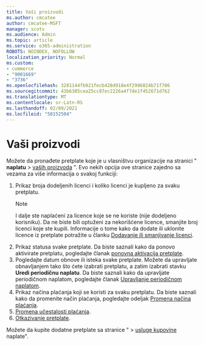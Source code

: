 ```yaml
---
title: Vaši proizvodi
ms.author: cmcatee
author: cmcatee-MSFT
manager: scotv
ms.audience: Admin
ms.topic: article
ms.service: o365-administration
ROBOTS: NOINDEX, NOFOLLOW
localization_priority: Normal
ms.custom:
- commerce
- "9001669"
- "3736"
ms.openlocfilehash: 3281144fb921fecb428d918e4f2996824b71f706
ms.sourcegitcommit: 43b6305cea25cc87ec2226a4f7de1f452671d762
ms.translationtype: MT
ms.contentlocale: sr-Latn-RS
ms.lasthandoff: 02/09/2021
ms.locfileid: "50152504"
---
```

# <a name="your-products"></a>Vaši proizvodi

Možete da pronađete pretplate koje je u vlasništvu organizacije na stranici " **naplatu**  >  [vaših proizvoda](https://go.microsoft.com/fwlink/p/?linkid=842054) ". Evo nekih opcija ove stranice zajedno sa vezama za više informacija o svakoj funkciji:

1. Prikaz broja dodeljenih licenci i koliko licenci je kupljeno za svaku pretplatu.
    > [!NOTE]
    > I dalje ste naplaćeni za licence koje se ne koriste (nije dodeljeno korisniku). Da ne biste bili optuženi za nekorišćene licence, smanjite broj licenci koje ste kupili. Informacije o tome kako da dodate ili uklonite licence iz pretplate potražite u članku [Dodavanje ili smanjivanje licenci](https://docs.microsoft.com/alchemyinsights/how-to-add-or-reduce-licenses).
2. Prikaz statusa svake pretplate. Da biste saznali kako da ponovo aktivirate pretplatu, pogledajte članak [ponovna aktivacija pretplate](reactivate-your-subscription.md).
3. Pogledajte datum obnove ili isteka svake pretplate. Možete da upravljate obnavljanjem tako što ćete izabrati pretplatu, a zatim izabrati stavku **Uredi periodičnu naplatu**. Da biste saznali kako da upravljate periodičnom naplatom, pogledajte članak [Upravljanje periodičnom naplatom](manage-auto-renewal.md).
4. Prikaz načina plaćanja koji se koristi za svaku pretplatu. Da biste saznali kako da promenite način plaćanja, pogledajte odeljak [Promena načina plaćanja](change-payment-method.md).
5. [Promena učestalosti plaćanja](change-how-often-you-pay.md).
6. [Otkazivanje pretplate](https://go.microsoft.com/fwlink/?linkid=2119113).

Možete da kupite dodatne pretplate sa stranice "  >  [usluge kupovine](https://go.microsoft.com/fwlink/p/?linkid=868433) naplate".